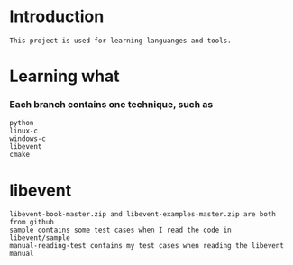 Introduction
=====
    This project is used for learning languanges and tools.


Learning what
=====
### Each branch contains one technique, such as
    python  
    linux-c  
    windows-c  
    libevent  
    cmake  

libevent
=====
    libevent-book-master.zip and libevent-examples-master.zip are both from github
    sample contains some test cases when I read the code in libevent/sample
    manual-reading-test contains my test cases when reading the libevent manual
